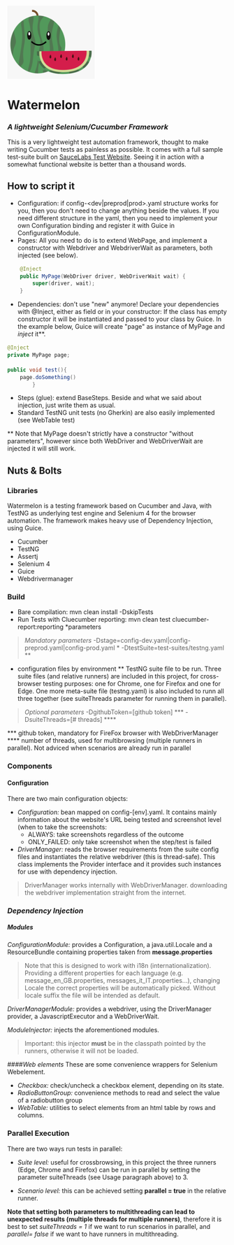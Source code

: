 
<img src="src/main/resources/img/watermelon.png" width="200"/>

# Watermelon

### _A lightweight Selenium/Cucumber Framework_
This is a very lightweight test automation framework, thought to make writing Cucumber tests as painless as possible.
It comes with a full sample test-suite built on <a href="https://www.saucedemo.com">SauceLabs Test Website</a>. Seeing it in action with a somewhat functional website is better than a thousand words.

## How to script it
- Configuration: if config-<dev|preprod|prod>.yaml structure works for you, then you don't need to change anything beside the values. If you need different structure in the yaml, then you need to implement your own Configuration binding and register it with Guice in ConfigurationModule.
- Pages: All you need to do is to extend WebPage, and implement a constructor with Webdriver and WebdriverWait as parameters, both injected (see below).
```Java
	@Inject
	public MyPage(WebDriver driver, WebDriverWait wait) {
		super(driver, wait);
	}
```
- Dependencies: don't use "new" anymore! Declare your dependencies with @Inject, either as field or in your constructor: If the class has empty constructor it will be instantiated and passed to your class by Guice. In the example below, Guice will create "page" as instance of MyPage and _inject_ it**. 

```Java
@Inject
private MyPage page;

public void test(){
    page.doSomething() 
		}
```
- Steps (glue): extend BaseSteps. Beside and what we said about injection, just write them as usual.
- Standard TestNG unit tests (no Gherkin) are also easily implemented (see WebTable test) 

** Note that MyPage doesn't strictly have a constructor "without parameters", however since both WebDriver and WebDriverWait are injected it will still work.

## Nuts & Bolts

### Libraries

Watermelon is a  testing framework based on Cucumber and Java, with TestNG as underlying test engine and Selenium 4 for the browser automation.
The framework makes heavy use of Dependency Injection, using Guice.
 
- Cucumber
- TestNG 
- Assertj
- Selenium 4
- Guice
- Webdrivermanager

### Build 

- Bare compilation: mvn clean install -DskipTests
- Run Tests with Cluecumber reporting: mvn clean test cluecumber-report:reporting *parameters
> _Mandatory parameters_
>-Dstage=config-dev.yaml|config-preprod.yaml|config-prod.yaml  *
>-DtestSuite=test-suites/testng.yaml  **

* configuration files by environment
** TestNG suite file to be run. Three suite files (and relative runners) are included in this project, for cross-browser testing purposes: one for Chrome, one for Firefox and one for Edge. One more meta-suite file (testng.yaml) is also included to runn all three together (see suiteThreads parameter for running them in parallel).
> _Optional parameters_
> -DgithubToken=[github token] ***
> -DsuiteThreads=[# threads] ****

*** github token, mandatory for FireFox browser with WebDriverManager
**** number of threads, used for multibrowsing (multiple runners in parallel). Not adviced when scenarios are already run in parallel


### Components
#### Configuration
There are two main configuration objects:
- _Configuration:_ bean mapped on config-[env].yaml. It contains mainly information about the website's URL being tested and screenshot level (when to take the screenshots: 
	- ALWAYS: take screenshots regardless of the outcome
	- ONLY_FAILED: only take screenshot when the step/test is failed
- _DriverManager:_ reads the browser requirements from the suite config files and instantiates the relative webdriver (this is thread-safe). This class implements the Provider interface and it provides such instances for use with dependency injection.
>DriverManager works internally with WebDriverManager. downloading the webdriver implementation straight from the internet.

### _Dependency Injection_
##### Modules
_ConfigurationModule:_ provides a Configuration, a java.util.Locale and a ResourceBundle containing properties taken from **message.properties**
> Note that this is designed to work with i18n (internationalization). Providing a different properties for each language (e.g. message_en_GB.properties, messages_it_IT.properties...), changing Locale the correct properties will be automatically picked. Without locale suffix the file will be intended as default.

_DriverManagerModule:_ provides a webdriver, using the DriverManager provider, a JavascriptExecutor and a WebDriverWait.

_ModuleInjector:_ injects the aforementioned modules.
>Important: this injector **must** be in the classpath pointed by the runners, otherwise it will not be loaded.

####_Web elements_
These are some convenience wrappers for Selenium Webelement.
- _Checkbox:_ check/uncheck a checkbox element, depending on its state.
- _RadioButtonGroup:_ convenience methods to read and select the value of a radiobutton group
- _WebTable:_ utilities to select elements from an html table by rows and columns.

### Parallel Execution
There are two ways run tests in parallel:

- _Suite level:_ useful for crossbrowsing, in this project the three runners (Edge, Chrome and Firefox) can be run in parallel by setting 
the parameter suiteThreads (see Usage paragraph above) to 3.

- _Scenario level:_ this can be achieved setting **parallel = true** in the relative runner.

**Note that setting both parameters to multithreading can lead to unexpected results (multiple threads for multiple runners)**, therefore it is best to set _suiteThreads = 1_ if we want to run scenarios in parallel, and _parallel= false_ if we want to have runners in multithreading. 